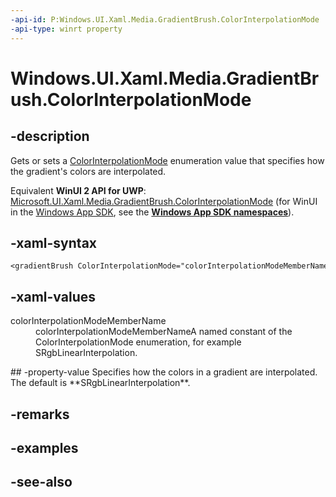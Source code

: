```yaml
---
-api-id: P:Windows.UI.Xaml.Media.GradientBrush.ColorInterpolationMode
-api-type: winrt property
---
```


<!-- Property syntax
public Windows.UI.Xaml.Media.ColorInterpolationMode ColorInterpolationMode { get;  set; }
-->

# Windows.UI.Xaml.Media.GradientBrush.ColorInterpolationMode

## -description
Gets or sets a [ColorInterpolationMode](colorinterpolationmode.md) enumeration value that specifies how the gradient's colors are interpolated.

Equivalent **WinUI 2 API for UWP**: [Microsoft.UI.Xaml.Media.GradientBrush.ColorInterpolationMode](/windows/winui/api/microsoft.ui.xaml.media.gradientbrush.colorinterpolationmode) (for WinUI in the [Windows App SDK](/windows/apps/windows-app-sdk/), see the **[Windows App SDK namespaces](/windows/windows-app-sdk/api/winrt/)**).

## -xaml-syntax
```xaml
<gradientBrush ColorInterpolationMode="colorInterpolationModeMemberName"/>
```


## -xaml-values
<dl><dt>colorInterpolationModeMemberName</dt><dd>colorInterpolationModeMemberNameA named constant of the ColorInterpolationMode enumeration, for example SRgbLinearInterpolation.</dd>
</dl>
## -property-value
Specifies how the colors in a gradient are interpolated. The default is **SRgbLinearInterpolation**.

## -remarks

## -examples

## -see-also
